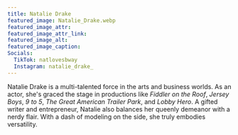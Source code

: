 ```yaml
---
title: Natalie Drake
featured_image: Natalie_Drake.webp
featured_image_attr: 
featured_image_attr_link: 
featured_image_alt: 
featured_image_caption: 
Socials:
  TikTok: natlovesbway
  Instagram: natalie_drake_
---
```

Natalie Drake is a multi-talented force in the arts and business worlds. As an actor, she's graced the stage in productions like *Fiddler on the Roof*, *Jersey Boys*, *9 to 5*, *The Great American Trailer Park*, and *Lobby Hero*. A gifted writer and entrepreneur, Natalie also balances her queenly demeanor with a nerdy flair. With a dash of modeling on the side, she truly embodies versatility.